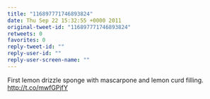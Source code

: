 ```yaml
---
title: "116897771746893824"
date: Thu Sep 22 15:32:55 +0000 2011
original-tweet-id: "116897771746893824"
retweets: 0
favorites: 0
reply-tweet-id: ""
reply-user-id: ""
reply-user-screen-name: ""
---
```

First lemon drizzle sponge with mascarpone and lemon curd filling.  http://t.co/mwfGPjfY
